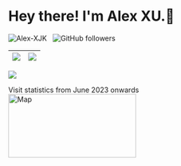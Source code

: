 <!--
Here are some ideas to get you started:

- 🔭 I’m currently working on ...
- 🌱 I’m currently learning ...
- 👯 I’m looking to collaborate on ...
- 🤔 I’m looking for help with ...
- 💬 Ask me about ...
- 📫 How to reach me: ...
- 😄 Pronouns: ...
- ⚡ Fun fact: ...
-->

<h1> Hey there! I'm Alex XU.👋</h1>


<img src="https://komarev.com/ghpvc/?username=Alex-XJK&label=Profile%20views&color=fff700&style=plastic" alt="Alex-XJK"> &nbsp; <img alt="GitHub followers" src="https://img.shields.io/github/followers/Alex-XJK?style=plastic">

| <img align="center" src="https://github-readme-stats.vercel.app/api?username=Alex-XJK&count_private=true&show_icons=true&include_all_commits=true&theme=cobalt&hide_border=true"> | <img align="center" src="https://github-readme-stats.vercel.app/api/top-langs/?username=Alex-XJK&theme=cobalt&langs_count=10&layout=compact&hide_border=true"> |
| ------------- | ------------- |

<img src = "https://github-profile-trophy.vercel.app/?username=Alex-XJK&theme=cobalt&rank=SSS,SS,S,AAA,AA,A">  

Visit statistics from June 2023 onwards  
<a href="https://www.revolvermaps.com/livestats/57w8h7d928p/"><img src="https://rf.revolvermaps.com/h/m/a/7/ffc000/128/40/57w8h7d928p.png" width="256" height="128" alt="Map" style="border:0;"></a>

